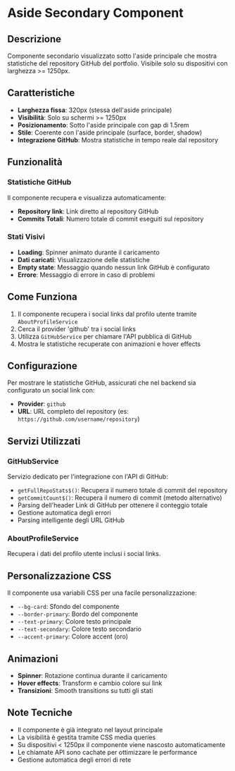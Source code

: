 # Aside Secondary Component

## Descrizione
Componente secondario visualizzato sotto l'aside principale che mostra statistiche del repository GitHub del portfolio.
Visibile solo su dispositivi con larghezza >= 1250px.

## Caratteristiche
- **Larghezza fissa**: 320px (stessa dell'aside principale)
- **Visibilità**: Solo su schermi >= 1250px
- **Posizionamento**: Sotto l'aside principale con gap di 1.5rem
- **Stile**: Coerente con l'aside principale (surface, border, shadow)
- **Integrazione GitHub**: Mostra statistiche in tempo reale dal repository

## Funzionalità

### Statistiche GitHub
Il componente recupera e visualizza automaticamente:
- **Repository link**: Link diretto al repository GitHub
- **Commits Totali**: Numero totale di commit eseguiti sul repository

### Stati Visivi
- **Loading**: Spinner animato durante il caricamento
- **Dati caricati**: Visualizzazione delle statistiche
- **Empty state**: Messaggio quando nessun link GitHub è configurato
- **Errore**: Messaggio di errore in caso di problemi

## Come Funziona

1. Il componente recupera i social links dal profilo utente tramite `AboutProfileService`
2. Cerca il provider 'github' tra i social links
3. Utilizza `GitHubService` per chiamare l'API pubblica di GitHub
4. Mostra le statistiche recuperate con animazioni e hover effects

## Configurazione

Per mostrare le statistiche GitHub, assicurati che nel backend sia configurato un social link con:
- **Provider**: `github`
- **URL**: URL completo del repository (es: `https://github.com/username/repository`)

## Servizi Utilizzati

### GitHubService
Servizio dedicato per l'integrazione con l'API di GitHub:
- `getFullRepoStats$()`: Recupera il numero totale di commit del repository
- `getCommitCount$()`: Recupera il numero di commit (metodo alternativo)
- Parsing dell'header Link di GitHub per ottenere il conteggio totale
- Gestione automatica degli errori
- Parsing intelligente degli URL GitHub

### AboutProfileService
Recupera i dati del profilo utente inclusi i social links.

## Personalizzazione CSS

Il componente usa variabili CSS per una facile personalizzazione:
- `--bg-card`: Sfondo del componente
- `--border-primary`: Bordo del componente
- `--text-primary`: Colore testo principale
- `--text-secondary`: Colore testo secondario
- `--accent-primary`: Colore accent (oro)

## Animazioni

- **Spinner**: Rotazione continua durante il caricamento
- **Hover effects**: Transform e cambio colore sui link
- **Transizioni**: Smooth transitions su tutti gli stati

## Note Tecniche
- Il componente è già integrato nel layout principale
- La visibilità è gestita tramite CSS media queries
- Su dispositivi < 1250px il componente viene nascosto automaticamente
- Le chiamate API sono cachate per ottimizzare le performance
- Gestione automatica degli errori di rete

